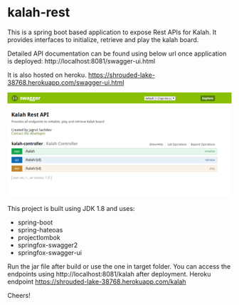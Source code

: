 # kalah-rest

This is a spring boot based application to expose Rest APIs for Kalah.
It provides interfaces to initialize, retrieve and play the kalah board.

Detailed API documentation can be found using below url once application is deployed: 
http://localhost:8081/swagger-ui.html

It is also hosted on heroku. https://shrouded-lake-38768.herokuapp.com/swagger-ui.html

![API Documentation](docs/swagger-ui-operations.png)

This project is built using JDK 1.8 and uses:
- spring-boot
- spring-hateoas
- projectlombok
- springfox-swagger2
- springfox-swagger-ui

Run the jar file after build or use the one in target folder.
You can access the endpoints using http://localhost:8081/kalah after deployment.
Heroku endpoint https://shrouded-lake-38768.herokuapp.com/kalah

Cheers!

